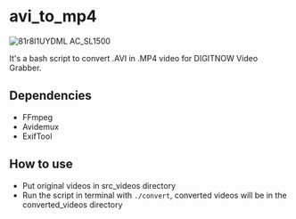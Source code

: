 # avi_to_mp4

![81r8I1UYDML _AC_SL1500_](https://github.com/user-attachments/assets/081e8591-603c-4e18-ad72-2b7b8be8b666)

It's a bash script to convert .AVI in .MP4 video for DIGITNOW Video Grabber.

## Dependencies
- FFmpeg
- Avidemux
- ExifTool

## How to use
- Put original videos in src_videos directory 
- Run the script in terminal with `./convert`, converted videos will be in the converted_videos directory
